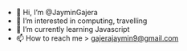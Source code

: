 - 👋 Hi, I’m @JayminGajera
- 👀 I’m interested in computing, travelling
- 🌱 I’m currently learning Javascript
- 📫 How to reach me > gajerajaymin9@gmail.com

<!---
Jaymin/Jaymin is a ✨ special ✨ repository because its `README.md` (this file) appears on your GitHub profile.
You can click the Preview link to take a look at your changes.
--->

